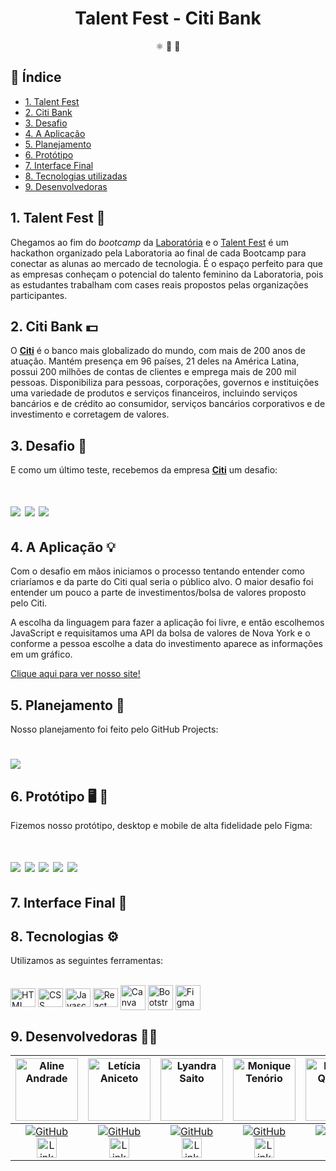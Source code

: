 <div align="center" id='locker-face'>
  <h1>Talent Fest - Citi Bank</h1>
⚛️ 🤳 🚀
</div>


## 📑 Índice
- [1. Talent Fest](#1-TalentFest)
- [2. Citi Bank](#2-CitiBank)
- [3. Desafio](#3-Desafio)
- [4. A Aplicação](#4-Aplicação)
- [5. Planejamento](#4-Planejamento)
- [6. Protótipo](#4-Protótipo)
- [7. Interface Final](#6-InterfaceFinal)
- [8. Tecnologias utilizadas](#5-Tecnologiasutilizadas)
- [9. Desenvolvedoras](#6-Desenvolvedoras)


## 1. Talent Fest 🎉
Chegamos ao fim do *bootcamp* da [Laboratória](https://www.laboratoria.la/br) e o [Talent Fest](https://talentfest.laboratoria.la/br/empresas-participantes) é um hackathon organizado pela Laboratoria ao final de cada Bootcamp para conectar as alunas ao mercado de tecnologia. É o espaço perfeito para que as empresas conheçam o potencial do talento feminino da Laboratoria, pois as estudantes trabalham com cases reais propostos pelas organizações participantes.


## 2. Citi Bank 💵

O [**Citi**](https://corporateportal.brazil.citibank.com/index.htm) é o banco mais globalizado do mundo, com mais de 200 anos de atuação. Mantém presença em 96 países, 21 deles na América Latina, possui 200 milhões de contas de clientes e emprega mais de 200 mil pessoas. Disponibiliza para pessoas, corporações, governos e instituições uma variedade de produtos e serviços financeiros, incluindo serviços bancários e de crédito ao consumidor, serviços bancários corporativos e de investimento e corretagem de valores.

## 3. Desafio 🎯

E como um último teste, recebemos da empresa [**Citi**](https://corporateportal.brazil.citibank.com/index.htm) um desafio:


<h1>
<img src="src/img/readme/page1.png">
<img src="src/img/readme/page2.png">
<img src="src/img/readme/page3.png">
</h1>

## 4. A Aplicação 💡

Com o desafio em mãos iniciamos o processo tentando entender como criaríamos e da parte do Citi qual seria o público alvo. O maior desafio foi entender um pouco a parte de investimentos/bolsa de valores proposto pelo Citi.

A escolha da linguagem para fazer a aplicação foi livre, e então escolhemos JavaScript e requisitamos uma API da bolsa de valores de Nova York e o conforme a pessoa escolhe a data do investimento aparece as informações em um gráfico.

[Clique aqui para ver nosso site!](https://desafio-citi-sap006.herokuapp.com/)
## 5. Planejamento  📆
Nosso planejamento foi feito pelo GitHub Projects:

<h1><img src="src/img/readme/Planning.png"></h1>

## 6. Protótipo  🖥️ 📱

Fizemos nosso protótipo, desktop e mobile de alta fidelidade pelo Figma:

<h1>
<img src="src/img/readme/prot01.png">
<img src="src/img/readme/prot02.png">
<img src="src/img/readme/prot03.png">
<img src="src/img/readme/prot04.png">
<img src="src/img/readme/protmobile.png">
</h1>


## 7. Interface Final 🎨

## 8. Tecnologias ⚙️

Utilizamos as seguintes ferramentas:


<div style="display: inline_block"><br>
  <img align="center" alt="HTML" height="30" width="40" src="https://raw.githubusercontent.com/devicons/devicon/master/icons/html5/html5-original.svg">
  <img align="center" alt="CSS" height="30" width="40" src="https://raw.githubusercontent.com/devicons/devicon/master/icons/css3/css3-original.svg">
    <img align="center" alt="Javascript" height="30" width="40" src="https://raw.githubusercontent.com/devicons/devicon/master/icons/javascript/javascript-plain.svg">
    <img align="center" alt="React" height="30" width="40" src="https://raw.githubusercontent.com/devicons/devicon/master/icons/react/react-original.svg">
    <img align="center" alt="Canva" height="40" width="40" src="https://raw.githubusercontent.com/devicons/devicon/master/icons/canva/canva-original.svg">
    <img align="center" alt="Bootstrap" height="40" width="40" src="https://raw.githubusercontent.com/devicons/devicon/master/icons/bootstrap/bootstrap-original.svg">
    <img align="center" alt="Figma" height="40" width="40" src="https://raw.githubusercontent.com/devicons/devicon/master/icons/figma/figma-original.svg">



## 9. Desenvolvedoras 👩‍💻 
<div align='center'>
 
| <img alt='Aline Andrade' src='./src/img/readme/AlineAndrade.jpeg' width="100px"></img> | <img alt='Letícia Aniceto' src='./src/img/readme/LeticiaAniceto.png' width="100px"></img> | <img alt='Lyandra Saito' src='./src/img/readme/LyandraSaito.jpeg' width="100px"></img> | <img alt='Monique Tenório' src='./src/img/readme/MoniqueTenorio.jpeg' width="100px"></img>| <img alt='Paloma Queiroz' src='./src/img/readme/paloma.jpeg' width="100px"></img> | <img alt='Rafaela Cugini' src='./src/img/readme/RafaelaCugini.JPG' width="100px"></img>   	|
|:-----------------:	|:-----------------:	|:------------------:	|:-----------------:	|:-----------------:	|:-----------------:	|
|<a href='https://github.com/AlineFAndrade'><img alt='GitHub' src='./src/img/readme/giticon.png'></img></a> <a href='https://www.linkedin.com/in/aline-andrade-/'><img alt='LinkedIn' src='./src/img/readme/linkedinicon.jpg' width='32px'></img></a> | <a href='https://github.com/leticia-aniceto'><img alt='GitHub' src='./src/img/readme/giticon.png'></img></a> <a href='https://www.linkedin.com/in/leticia-braga-aniceto/'><img alt='LinkedIn' src='./src/img/readme/linkedinicon.jpg' width='32px'></img></a> | <a href='https://github.com/lyandrasaito'><img alt='GitHub' src='./src/img/readme/giticon.png'></img></a> <a href='https://www.linkedin.com/in/lyandra-saito/'><img alt='LinkedIn' src='./src/img/readme/linkedinicon.jpg' width='32px'></img></a> | <a href='https://github.com/tenorionique'><img alt='GitHub' src='./src/img/readme/giticon.png'></img></a> <a href='https://www.linkedin.com/in/monique-doretto/'><img alt='LinkedIn' src='./src/img/readme/linkedinicon.jpg' width='32px'></img></a> | <a href='https://github.com/palomacqueiroz'><img alt='GitHub' src='./src/img/readme/giticon.png'></img></a> <a href='https://www.linkedin.com/in/palomac-queiroz/'><img alt='LinkedIn' src='./src/img/readme/linkedinicon.jpg' width='32px'></img></a> | <a href='https://github.com/RafaelaCugini'><img alt='GitHub' src='./src/img/readme/giticon.png'></img></a> <a href='https://www.linkedin.com/in/rafaela-cugini-1002a225/'><img alt='LinkedIn' src='./src/img/readme/linkedinicon.jpg' width='32px'></img></a>|
</div>